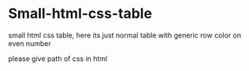 # Small-html-css-table

small html css table, here its just normal table with generic row color on even number

please give path of css in html
